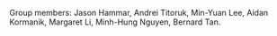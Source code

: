 Group members: Jason Hammar, Andrei Titoruk, Min-Yuan Lee, Aidan Kormanik, Margaret Li, Minh-Hung Nguyen, Bernard Tan.

